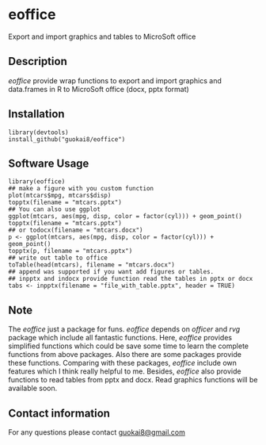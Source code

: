 # eoffice
Export and import graphics and tables to MicroSoft office
## Description
_eoffice_ provide wrap functions to export and import graphics and data.frames in R to MicroSoft office (docx, pptx format)

## Installation
```
library(devtools)
install_github("guokai8/eoffice")
``` 

## Software Usage

```
library(eoffice)
## make a figure with you custom function
plot(mtcars$mpg, mtcars$disp)
topptx(filename = "mtcars.pptx")
## You can also use ggplot 
ggplot(mtcars, aes(mpg, disp, color = factor(cyl))) + geom_point()
topptx(filename = "mtcars.pptx")
## or todocx(filename = "mtcars.docx")
p <- ggplot(mtcars, aes(mpg, disp, color = factor(cyl))) + geom_point()
topptx(p, filename = "mtcars.pptx")
## write out table to office
toTable(head(mtcars), filename = "mtcars.docx")
## append was supported if you want add figures or tables.
## inpptx and indocx provide function read the tables in pptx or docx
tabs <- inpptx(filename = "file_with_table.pptx", header = TRUE)
```
## Note
The _eoffice_ just a package for funs. _eoffice_ depends on _officer_ and _rvg_ package which include all fantastic functions. Here, _eoffice_ provides simplified functions which could be save some time to learn the complete functions from above packages. Also there are some packages provide these functions. Comparing with these packages, _eoffice_ include own features which I think really helpful to me.  Besides, _eoffice_ also provide functions to read tables from pptx and docx. Read graphics functions will be available soon.

## Contact information

For any questions please contact guokai8@gmail.com
